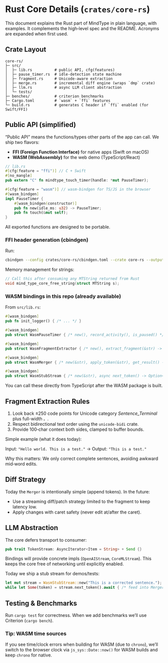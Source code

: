 # Rust Core Details (`crates/core-rs`)

This document explains the Rust part of MindType in plain language, with examples. It complements the high‑level spec and the README. Acronyms are expanded when first used.

## Crate Layout

```
core-rs/
├─ src/
│  ├─ lib.rs          # public API, cfg(features)
│  ├─ pause_timer.rs  # idle-detection state machine
│  ├─ fragment.rs     # Unicode-aware extraction
│  ├─ merge.rs        # incremental diff engine (wraps `dmp` crate)
│  ├─ llm.rs          # async LLM client abstraction
│  └─ tests/
├─ benches/           # criterion benchmarks
├─ Cargo.toml         # `wasm` + `ffi` features
└─ build.rs           # generates C header if `ffi` enabled (for Swift/FFI)
```

## Public API (simplified)

“Public API” means the functions/types other parts of the app can call. We ship two flavors:

- **FFI (Foreign Function Interface)** for native apps (Swift on macOS)
- **WASM (WebAssembly)** for the web demo (TypeScript/React)

```rust
// lib.rs
#[cfg(feature = "ffi")] // C + Swift
#[no_mangle]
pub extern "C" fn mindtype_touch_timer(handle: *mut PauseTimer);

#[cfg(feature = "wasm")] // wasm-bindgen for TS/JS in the browser
#[wasm_bindgen]
impl PauseTimer {
    #[wasm_bindgen(constructor)]
    pub fn new(idle_ms: u32) -> PauseTimer;
    pub fn touch(&mut self);
}
```

All exported functions are designed to be portable.

### FFI header generation (cbindgen)

Run:

```bash
cbindgen --config crates/core-rs/cbindgen.toml --crate core-rs --output crates/core-rs/core_rs.h
```

Memory management for strings:

```c
// Call this after consuming any MTString returned from Rust
void mind_type_core_free_string(struct MTString s);
```

### WASM bindings in this repo (already available)

From `src/lib.rs`:

```rust
#[wasm_bindgen]
pub fn init_logger() { /* ... */ }

#[wasm_bindgen]
pub struct WasmPauseTimer { /* new(), record_activity(), is_paused() */ }

#[wasm_bindgen]
pub struct WasmFragmentExtractor { /* new(), extract_fragment(&str) -> Option<String> */ }

#[wasm_bindgen]
pub struct WasmMerger { /* new(&str), apply_token(&str), get_result() -> String */ }

#[wasm_bindgen]
pub struct WasmStubStream { /* new(&str), async next_token() -> Option<String> */ }
```

You can call these directly from TypeScript after the WASM package is built.

## Fragment Extraction Rules

1. Look back ≤250 code points for Unicode category _Sentence_Terminal_ plus full-width `。`.
2. Respect bidirectional text order using the `unicode-bidi` crate.
3. Provide 100‑char context both sides, clamped to buffer bounds.

Simple example (what it does today):

Input: `"Hello world. This is a test."` → Output: `"This is a test."`

Why this matters: We only correct complete sentences, avoiding awkward mid‑word edits.

## Diff Strategy

Today the `Merger` is intentionally simple (append tokens). In the future:

- Use a streaming diff/patch strategy limited to the fragment to keep latency low.
- Apply changes with caret safety (never edit at/after the caret).

## LLM Abstraction

The core defers transport to consumer:

```rust
pub trait TokenStream: AsyncIterator<Item = String> + Send {}
```

Bindings will provide concrete impls (`OpenAIStream`, `CoreMLStream`). This keeps the core free of networking until explicitly enabled.

Today we ship a stub stream for demos/tests:

```rust
let mut stream = WasmStubStream::new("This is a corrected sentence.");
while let Some(token) = stream.next_token().await { /* feed into Merger */ }
```

## Testing & Benchmarks

Run `cargo test` for correctness. When we add benchmarks we’ll use Criterion (`cargo bench`).

### Tip: WASM time sources

If you see time/clock errors when building for WASM (due to `chrono`), we’ll switch to the browser clock via `js_sys::Date::now()` for WASM builds and keep `chrono` for native.

<!-- Alignment: Rust core uses Tokio for async, wasm-bindgen for web, and cbindgen/UniFFI for C/Swift bindings. -->

<!-- DOC META: VERSION=1.0 | UPDATED=2025-09-17T20:45:45Z -->
